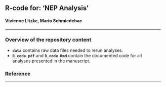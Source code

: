 ## R-code for: ‘NEP Analysis'
#### Vivienne Litzke, Mario Schmiedebac

-----

### Overview of the repository content

  - **`data`** contains raw data files needed to rerun analyses.
  - **`R_code.pdf`** and **`R_code.Rmd`** contain the documented code
    for all analyses presented in the manuscript.

### Reference

-----

